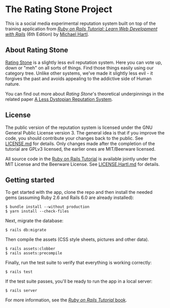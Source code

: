 # The Rating Stone Project

This is a social media experimental reputation system built on top of
the training application from [*Ruby on Rails Tutorial:
Learn Web Development with Rails*](https://www.railstutorial.org/)
(6th Edition) by [Michael Hartl](https://www.michaelhartl.com/).

## About Rating Stone

[Rating Stone](https://ratingstone.agmsmith.ca/) is a slightly less
evil reputation system.  Here you can vote up, down or "meh" on all sorts of
things.  Find those things easily using our category tree.  Unlike other
systems, we've made it slightly less evil - it forgives the past and avoids
appealing to the addictive side of Human nature.

You can find out more about <em>Rating Stone</em>'s theoretical underpinnings
in the related paper [A Less Dystopian Reputation System](http://web.ncf.ca/au829/WeekendReports/20190201/AGMSReputationSystem.html).

## License

The public version of the reputation system is licensed under the GNU General
Public License version 3.  The general idea is that if you improve the code, you
should contribute your changes back to the public.  See [LICENSE.md](LICENSE.md)
for details.  Only changes made after the completion of the tutorial are GPLv3
licensed, the earlier ones are MIT/Beerware licensed.

All source code in the [Ruby on Rails Tutorial](https://www.railstutorial.org/)
is available jointly under the MIT License and the Beerware License.  See
[LICENSE.Hartl.md](LICENSE.Hartl.md) for details.

## Getting started

To get started with the app, clone the repo and then install the needed gems
(assuming Ruby 2.6 and Rails 6.0 are already installed):

```
$ bundle install --without production
$ yarn install --check-files
```

Next, migrate the database:

```
$ rails db:migrate
```

Then compile the assets (CSS style sheets, pictures and other data).

```
$ rails assets:clobber
$ rails assets:precompile
```

Finally, run the test suite to verify that everything is working correctly:

```
$ rails test
```

If the test suite passes, you'll be ready to run the app in a local server:

```
$ rails server
```

For more information, see the
[*Ruby on Rails Tutorial* book](https://www.railstutorial.org/book).
